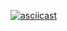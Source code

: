 [![asciicast](https://asciinema.org/a/afwsLV0JKVW1SNONtGy0mNpB1.svg?autoplay=1)](https://asciinema.org/a/afwsLV0JKVW1SNONtGy0mNpB1?autoplay=1)